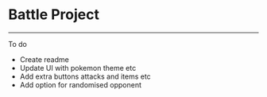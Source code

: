 # Battle Project
---------------

To do
- Create readme
- Update UI with pokemon theme etc
- Add extra buttons attacks and items etc
- Add option for randomised opponent
